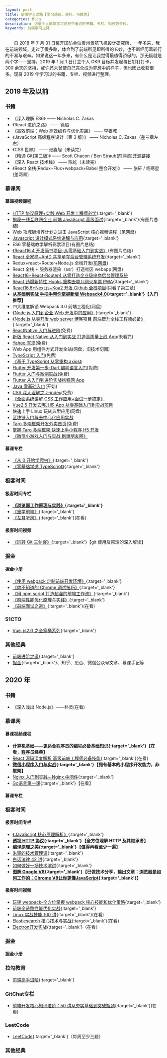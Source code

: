```yaml
---
layout: post
title: 前端学习之路【学习途径、资料、书籍等】
categories: Blog
description: 记录个人前端学习过程中看过的书籍、专栏、视频等资料。
keywords: 前端学习之路
---
```


&emsp;&emsp;自 2018 年 7 月 31 日离开国防单位贵州贵航飞机设计研究所，一年多来，我在前端领域，走过了很多路，体会到了前端所见即所得的玄妙，也不断经历着转行的不易与艰辛。如果说这一年多来，有什么是让我觉得最值得骄傲的，那无疑就是两个字——坚持。2019 年 1 月 1 日订立个人 OKR 目标并发起每日钉钉打卡，300 余天的坚持，或许还未曾使自己完全成为梦想中的样子，但也因此收获很多。现将 2019 年学习过的书籍、专栏、视频进行整理。

## 2019 年及以前

### 书籍

- 《深入理解 ES6》 —— Nicholas C. Zakas
- 《React 进阶之路》 —— 徐超
- 《高效前端：Web 高效编程与优化实践》 —— 李银城
- 《JavaScript 高级程序设计（第 3 版）》 —— Nicholas C. Zakas（差三章左右）
- 《CSS 世界》 —— 张鑫旭（未读完）
- 《精通 Git(第二版)》 —— Scott Chacon / Ben Straub(前两章)[开源链接](https://git-scm.com/book/zh/v2)
- 《深入 React 技术栈》 —— 陈屹（未读完）
- 《React 全栈(Redux+Flux+webpack+Babel 整合开发)》 —— 张轩 / 杨寒星(差两章)

### 慕课网

#### 慕课视频课程

- [HTTP 协议原理+实践 Web 开发工程师必学](https://coding.imooc.com/class/225.html){:target='\_blank'}
- [揭秘一线互联网企业 前端 JavaScript 高级面试](https://coding.imooc.com/class/190.html){:target='\_blank'}(有图片总结)
- Web 攻城狮培养计划之进击 JavaScript 核心视频课程（[见网盘](https://pan.baidu.com/disk/home#/all?vmode=list&path=%2F%E5%89%8D%E7%AB%AF%E5%BC%80%E5%8F%91%2F%E5%89%8D%E7%AB%AF%E7%B2%BE%E5%8D%8E%E8%A7%86%E9%A2%91%2FWeb%E6%94%BB%E5%9F%8E%E7%8B%AE%E5%9F%B9%E5%85%BB%E8%AE%A1%E5%88%92%E4%B9%8B%E8%BF%9B%E5%87%BBJavaScript%E6%A0%B8%E5%BF%83%E8%A7%86%E9%A2%91%E8%AF%BE%E7%A8%8B)）
- [Javascript 设计模式系统讲解与应用](https://coding.imooc.com/class/255.html){:target='\_blank'}
- ES6 零基础教学解析彩票项目(有图片总结)
- [《React16.4 开发简书项目-从零基础入门到实战》](https://coding.imooc.com/class/229.html)（有图片总结）
- [React 全家桶+AntD 共享单车后台管理系统开发](https://coding.imooc.com/class/236.html){:target='\_blank'}
- Redux+react+Router+Node.js 全栈开发([见网盘](https://pan.baidu.com/disk/home#/all?vmode=list&path=%2F%E5%89%8D%E7%AB%AF%E5%BC%80%E5%8F%91%2F%E5%89%8D%E7%AB%AF%E7%B2%BE%E5%8D%8E%E8%A7%86%E9%A2%91%2F%E2%9C%AA%CF%89%E2%9C%AA%E6%9F%90%E8%AF%BE%E7%BD%91Redux%2BReact%20Router%2BNode.js%E5%85%A8%E6%A0%88%E5%BC%80%E5%8F%91))
- React 全栈 + 服务器渲染（ssr）打造社区 webapp(网盘)
- [React16+React-Router4 从零打造企业级电商后台管理系统](https://coding.imooc.com/class/179.html)
- [React 劲爆新特性 Hooks 重构去哪儿网火车票 PWA](https://coding.imooc.com/class/348.html){:target='\_blank'}
- [React16.8+Next.js+Koa2 开发 Github 全栈项目](https://coding.imooc.com/class/334.html)(只看了第三章)
- **[从基础到实战 手把手带你掌握新版 Webpack4.0](https://coding.imooc.com/class/316.html){:target='\_blank'}【入门推荐】**
- 四大维度解锁 Webpack 3.0 前端工程化(网盘)
- [《Node.js 入门到企业 Web 开发中的应用》](https://coding.imooc.com/class/146.html){:target='\_blank'}
- [《Node.js 从零开发 web server 博客项目 前端晋升全栈工程师必备》](https://coding.imooc.com/class/320.html){:target='\_blank'}
- [ReactNative 入门与进阶](https://www.imooc.com/learn/808)(免费)
- [新版 React Native 从入门到实战 打造高质量上线 App](https://coding.imooc.com/class/304.html)(未看完)
- [Yahoo 军规](https://www.imooc.com/learn/50)(免费)
- Web App 用组件方式开发全站(网盘，旧技术切图)
- [TypeScript 入门](https://www.imooc.com/learn/763)(免费)
- [《基于 TypeScript 从零重构 axios》](https://coding.imooc.com/class/330.html)
- [Flutter 开发第一步-Dart 编程语言入门](https://www.imooc.com/learn/1035)(免费)
- [Flutter 入门与案例实战](https://www.imooc.com/learn/1090)(免费)
- [Flutter 从入门到进阶实战携程网 App](https://coding.imooc.com/class/321.html)
- [Java 零基础入门](https://class.imooc.com/sc/?plan_id=64)(开始)
- [CSS 深入理解之 z-index](https://www.imooc.com/learn/643)(免费)
- [《全面系统讲解 CSS 工作应用+面试一步搞定》](https://coding.imooc.com/class/164.html)
- [Vue2.5 开发去哪儿网 App 从零基础入门到实战项目](https://coding.imooc.com/class/203.html)
- 快速上手 Linux 玩转典型应用(网盘)
- [区块链入门与去中心化应用实战](https://coding.imooc.com/class/214.html)
- [Taro 多端框架开发外卖首页](https://www.imooc.com/learn/1084)(免费)
- [掌握 Taro 多端框架 快速上手小程序 H5 开发](https://coding.imooc.com/class/306.html)
- [《微信小游戏入门与实战 刷爆朋友圈》](https://coding.imooc.com/class/183.html)

#### 慕课专栏

- [《从 0 开始学爬虫》](https://www.imooc.com/read/34){:target='\_blank'}
- [《零基础学透 TypeScript》](https://www.imooc.com/read/35){:target='\_blank'}

### 极客时间

#### 极客时间专栏

- **[《浏览器工作原理与实践》](https://time.geekbang.org/column/intro/216?utm_term=zeusEALI1&utm_source=app&utm_medium=articourse){:target='\_blank'}**
- [《重学前端》](https://time.geekbang.org/column/intro/154?utm_term=zeusEALI1&utm_source=app&utm_medium=articourse){:target='\_blank'}
- [《左耳听风》](https://time.geekbang.org/column/intro/48?utm_term=zeusEALI1&utm_source=app&utm_medium=articourse){:target='\_blank'}(在看)

#### 极客时间视频

- [《玩转 Git 三剑客》](https://time.geekbang.org/course/intro/145){:target='\_blank'}【git 使用及原理的深入解读】

### 掘金

#### 掘金小册

- [《使用 webpack 定制前端开发环境》](https://juejin.im/book/5a6abad5518825733c144469){:target='\_blank'}
- [《你不知道的 Chrome 调试技巧》](https://juejin.im/book/5c526902e51d4543805ef35e){:target='\_blank'}
- [《用 npm script 打造超溜的前端工作流》](https://juejin.im/book/5a1212bc51882531ea64df07){:target='\_blank'}
- [《前端性能优化原理与实践》](https://juejin.im/book/5b936540f265da0a9624b04b){:target='\_blank'}
- [《前端面试之道》](https://juejin.im/book/5bdc715fe51d454e755f75ef){:target='\_blank'}(在看)

### 51CTO

- [Vue. js2.0 之全家桶系列](https://edu.51cto.com/course/10543.html){:target='\_blank'}

### 其他经典

- [前端进阶之道](https://yuchengkai.cn/){:target='\_blank'}
- [掘金](https://juejin.im/user/5b0158d66fb9a07ab458e82b/collections){:target='\_blank'}、知乎、思否、微信公众号文章、慕课手记等

## 2020 年

### 书籍

- 《深入浅出 Node.js》——朴灵(在看)

### 慕课网

#### 慕课视频课程

- **[计算机基础——更适合程序员的编程必备基础知识](https://coding.imooc.com/class/355.html){:target='\_blank'}【在看，程序员经典】**
- [React 源码深度解析 高级前端工程师必备技能](https://coding.imooc.com/class/309.html){:target='\_blank'}(在看)
- **[微信小程序入门与实战](https://coding.imooc.com/learn/list/424.html){:target='\_blank'}【拥有基本的小程序开发能力，非框架】**
- [Nginx 入门到实践－Nginx 中间件](https://coding.imooc.com/class/121.html){:target='\_blank'}
- [Go语言第一课](https://www.imooc.com/learn/345){:target='_blank'}【在看】

#### 慕课专栏

### 极客时间

#### 极客时间专栏

- [《JavaScript 核心原理解析》](https://time.geekbang.org/column/intro/252?utm_term=zeusEALI1&utm_source=app&utm_medium=articourse){:target='\_blank'}
- **[透视 HTTP 协议](https://time.geekbang.org/column/intro/189){:target='\_blank'}【全方位理解 HTTP 及其继承者】**
- **[编译原理之美](https://time.geekbang.org/column/intro/219){:target='\_blank'}【值得再看至少一遍】**
- [朱赟的技术管理课](https://time.geekbang.org/column/intro/49){:target='\_blank'}
- [白话法律 42 讲](https://time.geekbang.org/column/intro/132){:target='\_blank'}
- [如何做好一场技术演讲](https://time.geekbang.org/column/intro/61){:target='\_blank'}
- **[图解 Google V8](https://time.geekbang.org/column/intro/100048001){:target='\_blank'}【已做技术分享，输出文章：[浏览器是如何工作的：Chrome V8让你更懂JavaScript](https://segmentfault.com/a/1190000037435824){:target='_blank'}】**

#### 极客时间视频

- [玩转 webpack-全方位掌握 webpack 核心技能和优化策略](https://time.geekbang.org/course/intro/190){:target='\_blank'}
- [前端全链路性能优化实战](https://time.geekbang.org/course/intro/257){:target='\_blank'}
- [Linux 实战技能 100 讲](https://time.geekbang.org/course/intro/193){:target='\_blank'}(在看)
- [Elasticsearch 核心技术与实战](https://time.geekbang.org/course/intro/100030501){:target='\_blank'}(在看)
- [Electron开发实战](https://time.geekbang.org/course/intro/100044201){:target='_blank'}（在看）

### 掘金

#### 掘金小册

### 拉勾教育

- [前端高手进阶](https://kaiwu.lagou.com/course/courseInfo.htm?courseId=180#/content){:target='\_blank'}

### GitChat专栏

- [前端开发核心知识进阶：50 讲从夯实基础到突破瓶颈](https://gitbook.cn/gitchat/column/5c91c813968b1d64b1e08fde){:target='_blank'}(在看)

### LeetCode

- [LeetCode](https://leetcode-cn.com/u/king-hcj-3){:target='\_blank'}（每周至少三题）

### 其他经典
